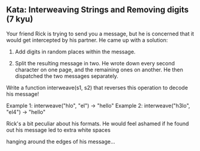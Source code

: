 <h2>Kata: Interweaving Strings and Removing digits (7 kyu)</h2>

Your friend Rick is trying to send you a message, but he is concerned that it would 
get intercepted by his partner. He came up with a solution:


1) Add digits in random places within the message.

2) Split the resulting message in two. He wrote down every second character on one page, 
and the remaining ones on another. He then dispatched the two messages separately.


Write a function interweave(s1, s2) that reverses this operation to decode his message!


Example 1: interweave("hlo", "el") -> "hello"
Example 2: interweave("h3lo", "el4") -> "hello"


Rick's a bit peculiar about his formats. He would feel ashamed if he found out his message led to extra white spaces 

hanging around the edges of his message...

